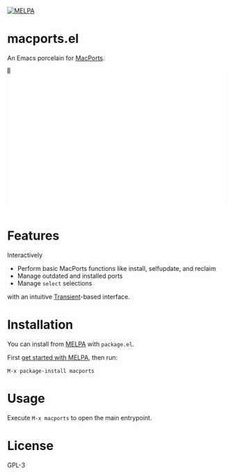 [![MELPA](https://melpa.org/packages/flutter-badge.svg)](https://melpa.org/#/macports)

# macports.el

An Emacs porcelain for [MacPorts](https://www.macports.org).

<!--
    Recorded with asciinema and converted to SVG with svg-term-cli
    https://asciinema.org/
    https://github.com/marionebl/svg-term-cli
-->
![macports.el demo](./docs/macports.el.svg)

# Features

Interactively

- Perform basic MacPorts functions like install, selfupdate, and reclaim
- Manage outdated and installed ports
- Manage `select` selections

with an intuitive [Transient](https://github.com/magit/transient)-based
interface.

# Installation

You can install from [MELPA](https://melpa.org/#/flutter) with `package.el`.

First [get started with MELPA](https://melpa.org/#/getting-started), then run:

```
M-x package-install macports
```

# Usage

Execute `M-x macports` to open the main entrypoint.

# License

GPL-3
